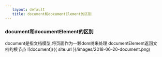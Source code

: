 ```yaml
---
　　layout: default
　　title: document和documentElement的区别
---
```


### document和documentElement的区别
document是指文档模型,将页面作为一颗dom树来处理
documentElement返回文档的根节点
![document]({{ site.url }}/images/2018-06-20-document.png)